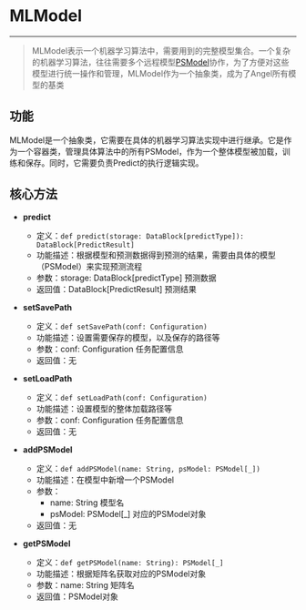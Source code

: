 # MLModel

---

> MLModel表示一个机器学习算法中，需要用到的完整模型集合。一个复杂的机器学习算法，往往需要多个远程模型[PSModel](PSModel.md)协作，为了方便对这些模型进行统一操作和管理，MLModel作为一个抽象类，成为了Angel所有模型的基类

## 功能

MLModel是一个抽象类，它需要在具体的机器学习算法实现中进行继承。它是作为一个容器类，管理具体算法中的所有PSModel，作为一个整体模型被加载，训练和保存。同时，它需要负责Predict的执行逻辑实现。


## 核心方法


*  **predict**
	- 定义：```def predict(storage: DataBlock[predictType]): DataBlock[PredictResult]```
	- 功能描述：根据模型和预测数据得到预测的结果，需要由具体的模型（PSModel）来实现预测流程
	- 参数：storage: DataBlock[predictType] 预测数据
	- 返回值：DataBlock[PredictResult] 预测结果

*  **setSavePath**

	- 定义：```def setSavePath(conf: Configuration)```
	- 功能描述：设置需要保存的模型，以及保存的路径等
	- 参数：conf: Configuration 任务配置信息
	- 返回值：无

  * **setLoadPath**
	- 定义：```def setLoadPath(conf: Configuration)```
	- 功能描述：设置模型的整体加载路径等
	- 参数：conf: Configuration 任务配置信息
	- 返回值：无

*  **addPSModel**

	- 定义：```def addPSModel(name: String, psModel: PSModel[_])```
	- 功能描述：在模型中新增一个PSModel
	- 参数：
		- name: String 模型名
		- psModel: PSModel[_] 对应的PSModel对象
	- 返回值：无

* **getPSModel**

	- 定义：```def getPSModel(name: String): PSModel[_]```
	- 功能描述：根据矩阵名获取对应的PSModel对象
	- 参数：name: String 矩阵名
	- 返回值：PSModel对象

